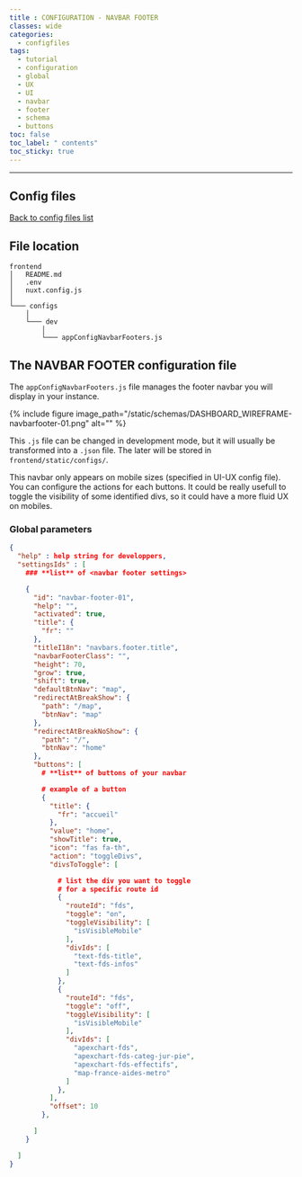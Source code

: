 ```yaml
---
title : CONFIGURATION - NAVBAR FOOTER
classes: wide
categories:
  - configfiles
tags:
  - tutorial
  - configuration
  - global
  - UX
  - UI
  - navbar
  - footer
  - schema
  - buttons
toc: false
toc_label: " contents"
toc_sticky: true
---
```


--------

## Config files

[Back to config files list]({{site.baseurl}}/configuration/config-configs)

## File location

```shell
frontend
│   README.md
│   .env
│   nuxt.config.js
│
└─── configs
    │
    └─── dev
        │
        └─── appConfigNavbarFooters.js

```

## The NAVBAR FOOTER configuration file

The `appConfigNavbarFooters.js` file manages the footer navbar you will display in your instance.

{% include figure image_path="/static/schemas/DASHBOARD_WIREFRAME-navbarfooter-01.png" alt="" %}

This `.js` file can be changed in development mode, but it will usually be transformed into a `.json` file. The later will be stored in `frontend/static/configs/`.

This navbar only appears on mobile sizes (specified in UI-UX config file). You can configure the actions for each buttons. It could be really usefull to toggle the visibility of some identified divs, so it could have a more fluid UX on mobiles.

### Global parameters

```json
{
  "help" : help string for developpers,
  "settingsIds" : [
    ### **list** of <navbar footer settings>

    {
      "id": "navbar-footer-01",
      "help": "",
      "activated": true,
      "title": {
        "fr": ""
      },
      "titleI18n": "navbars.footer.title",
      "navbarFooterClass": "",
      "height": 70,
      "grow": true,
      "shift": true,
      "defaultBtnNav": "map",
      "redirectAtBreakShow": {
        "path": "/map",
        "btnNav": "map"
      },
      "redirectAtBreakNoShow": {
        "path": "/",
        "btnNav": "home"
      },
      "buttons": [
        # **list** of buttons of your navbar

        # example of a button
        {
          "title": {
            "fr": "accueil"
          },
          "value": "home",
          "showTitle": true,
          "icon": "fas fa-th",
          "action": "toggleDivs",
          "divsToToggle": [

            # list the div you want to toggle 
            # for a specific route id
            {
              "routeId": "fds",
              "toggle": "on",
              "toggleVisibility": [
                "isVisibleMobile"
              ],
              "divIds": [
                "text-fds-title",
                "text-fds-infos"
              ]
            },
            {
              "routeId": "fds",
              "toggle": "off",
              "toggleVisibility": [
                "isVisibleMobile"
              ],
              "divIds": [
                "apexchart-fds",
                "apexchart-fds-categ-jur-pie",
                "apexchart-fds-effectifs",
                "map-france-aides-metro"
              ]
            },
          ],
          "offset": 10
        },

      ]
    }

  ]
}

```
